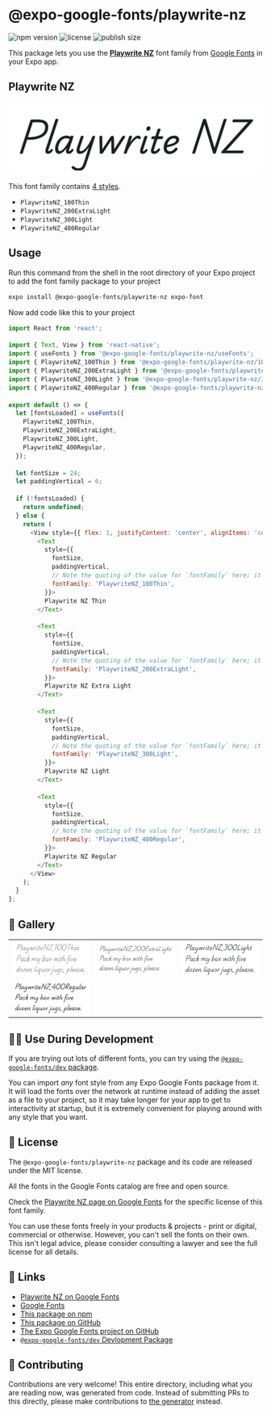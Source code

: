 # @expo-google-fonts/playwrite-nz

![npm version](https://flat.badgen.net/npm/v/@expo-google-fonts/playwrite-nz)
![license](https://flat.badgen.net/github/license/expo/google-fonts)
![publish size](https://flat.badgen.net/packagephobia/install/@expo-google-fonts/playwrite-nz)

This package lets you use the [**Playwrite NZ**](https://fonts.google.com/specimen/Playwrite+NZ) font family from [Google Fonts](https://fonts.google.com/) in your Expo app.

## Playwrite NZ

![Playwrite NZ](./font-family.png)

This font family contains [4 styles](#-gallery).

- `PlaywriteNZ_100Thin`
- `PlaywriteNZ_200ExtraLight`
- `PlaywriteNZ_300Light`
- `PlaywriteNZ_400Regular`

## Usage

Run this command from the shell in the root directory of your Expo project to add the font family package to your project
```sh
expo install @expo-google-fonts/playwrite-nz expo-font
```

Now add code like this to your project
```js
import React from 'react';

import { Text, View } from 'react-native';
import { useFonts } from '@expo-google-fonts/playwrite-nz/useFonts';
import { PlaywriteNZ_100Thin } from '@expo-google-fonts/playwrite-nz/100Thin';
import { PlaywriteNZ_200ExtraLight } from '@expo-google-fonts/playwrite-nz/200ExtraLight';
import { PlaywriteNZ_300Light } from '@expo-google-fonts/playwrite-nz/300Light';
import { PlaywriteNZ_400Regular } from '@expo-google-fonts/playwrite-nz/400Regular';

export default () => {
  let [fontsLoaded] = useFonts({
    PlaywriteNZ_100Thin,
    PlaywriteNZ_200ExtraLight,
    PlaywriteNZ_300Light,
    PlaywriteNZ_400Regular,
  });

  let fontSize = 24;
  let paddingVertical = 6;

  if (!fontsLoaded) {
    return undefined;
  } else {
    return (
      <View style={{ flex: 1, justifyContent: 'center', alignItems: 'center' }}>
        <Text
          style={{
            fontSize,
            paddingVertical,
            // Note the quoting of the value for `fontFamily` here; it expects a string!
            fontFamily: 'PlaywriteNZ_100Thin',
          }}>
          Playwrite NZ Thin
        </Text>

        <Text
          style={{
            fontSize,
            paddingVertical,
            // Note the quoting of the value for `fontFamily` here; it expects a string!
            fontFamily: 'PlaywriteNZ_200ExtraLight',
          }}>
          Playwrite NZ Extra Light
        </Text>

        <Text
          style={{
            fontSize,
            paddingVertical,
            // Note the quoting of the value for `fontFamily` here; it expects a string!
            fontFamily: 'PlaywriteNZ_300Light',
          }}>
          Playwrite NZ Light
        </Text>

        <Text
          style={{
            fontSize,
            paddingVertical,
            // Note the quoting of the value for `fontFamily` here; it expects a string!
            fontFamily: 'PlaywriteNZ_400Regular',
          }}>
          Playwrite NZ Regular
        </Text>
      </View>
    );
  }
};

```

## 🔡 Gallery


||||
|-|-|-|
|![PlaywriteNZ_100Thin](.//100Thin/PlaywriteNZ_100Thin.ttf.png)|![PlaywriteNZ_200ExtraLight](.//200ExtraLight/PlaywriteNZ_200ExtraLight.ttf.png)|![PlaywriteNZ_300Light](.//300Light/PlaywriteNZ_300Light.ttf.png)||
|![PlaywriteNZ_400Regular](.//400Regular/PlaywriteNZ_400Regular.ttf.png)||||


## 👩‍💻 Use During Development

If you are trying out lots of different fonts, you can try using the [`@expo-google-fonts/dev` package](https://github.com/expo/google-fonts/tree/master/font-packages/dev#readme).

You can import *any* font style from any Expo Google Fonts package from it. It will load the fonts
over the network at runtime instead of adding the asset as a file to your project, so it may take longer
for your app to get to interactivity at startup, but it is extremely convenient
for playing around with any style that you want.

## 📖 License

The `@expo-google-fonts/playwrite-nz` package and its code are released under the MIT license.

All the fonts in the Google Fonts catalog are free and open source.

Check the [Playwrite NZ page on Google Fonts](https://fonts.google.com/specimen/Playwrite+NZ) for the specific license of this font family.

You can use these fonts freely in your products & projects - print or digital, commercial or otherwise. However, you can't sell the fonts on their own. This isn't legal advice, please consider consulting a lawyer and see the full license for all details.

## 🔗 Links

- [Playwrite NZ on Google Fonts](https://fonts.google.com/specimen/Playwrite+NZ)
- [Google Fonts](https://fonts.google.com/)
- [This package on npm](https://www.npmjs.com/package/@expo-google-fonts/playwrite-nz)
- [This package on GitHub](https://github.com/expo/google-fonts/tree/master/font-packages/playwrite-nz)
- [The Expo Google Fonts project on GitHub](https://github.com/expo/google-fonts)
- [`@expo-google-fonts/dev` Devlopment Package](https://github.com/expo/google-fonts/tree/master/font-packages/dev)

## 🤝 Contributing

Contributions are very welcome! This entire directory, including what you are reading now, was generated from code. Instead of submitting PRs to this directly, please make contributions to [the generator](https://github.com/expo/google-fonts/tree/master/packages/generator) instead.
